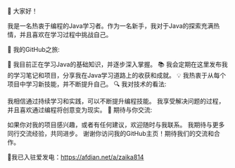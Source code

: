 👋 大家好！

我是一名热衷于编程的Java学习者。作为一名新手，我对于Java的探索充满热情，并且喜欢在学习过程中挑战自己。

🚀 我的GitHub之旅:

🌱 我目前正在学习Java的基础知识，并逐步深入掌握。
📚 我会定期在这里发布我的学习笔记和项目，分享我在Java学习道路上的收获和成就。
💡 我热衷于从每个项目中学习新技能，并不断提升自己。
🔍 我对技术的看法:

我相信通过持续学习和实践，可以不断提升编程技能。
我享受解决问题的过程，并且喜欢通过编程将创意变为现实。
🤝 期待与你交流:

如果你对我的项目感兴趣，或者有任何建议，欢迎随时与我联系。
我期待与更多同行交流经验，共同进步。
谢谢你访问我的GitHub主页！期待我们的交流和合作。

🔗我已入驻爱发电：https://afdian.net/a/zaika814
